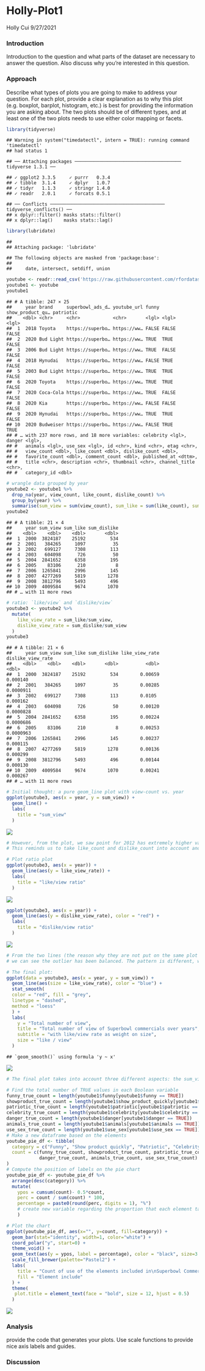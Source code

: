 Holly-Plot1
================
Holly Cui
9/27/2021

### Introduction

Introduction to the question and what parts of the dataset are necessary
to answer the question. Also discuss why you’re interested in this
question.

### Approach

Describe what types of plots you are going to make to address your
question. For each plot, provide a clear explanation as to why this plot
(e.g. boxplot, barplot, histogram, etc.) is best for providing the
information you are asking about. The two plots should be of different
types, and at least one of the two plots needs to use either color
mapping or facets.

``` r
library(tidyverse)
```

    ## Warning in system("timedatectl", intern = TRUE): running command 'timedatectl'
    ## had status 1

    ## ── Attaching packages ─────────────────────────────────────── tidyverse 1.3.1 ──

    ## ✓ ggplot2 3.3.5     ✓ purrr   0.3.4
    ## ✓ tibble  3.1.4     ✓ dplyr   1.0.7
    ## ✓ tidyr   1.1.3     ✓ stringr 1.4.0
    ## ✓ readr   2.0.1     ✓ forcats 0.5.1

    ## ── Conflicts ────────────────────────────────────────── tidyverse_conflicts() ──
    ## x dplyr::filter() masks stats::filter()
    ## x dplyr::lag()    masks stats::lag()

``` r
library(lubridate)
```

    ## 
    ## Attaching package: 'lubridate'

    ## The following objects are masked from 'package:base':
    ## 
    ##     date, intersect, setdiff, union

``` r
youtube <- readr::read_csv('https://raw.githubusercontent.com/rfordatascience/tidytuesday/master/data/2021/2021-03-02/youtube.csv', show_col_types = FALSE)
youtube1 <- youtube
youtube1
```

    ## # A tibble: 247 × 25
    ##     year brand     superbowl_ads_d… youtube_url funny show_product_qu… patriotic
    ##    <dbl> <chr>     <chr>            <chr>       <lgl> <lgl>            <lgl>    
    ##  1  2018 Toyota    https://superbo… https://ww… FALSE FALSE            FALSE    
    ##  2  2020 Bud Light https://superbo… https://ww… TRUE  TRUE             FALSE    
    ##  3  2006 Bud Light https://superbo… https://ww… TRUE  FALSE            FALSE    
    ##  4  2018 Hynudai   https://superbo… https://ww… FALSE TRUE             FALSE    
    ##  5  2003 Bud Light https://superbo… https://ww… TRUE  TRUE             FALSE    
    ##  6  2020 Toyota    https://superbo… https://ww… TRUE  TRUE             FALSE    
    ##  7  2020 Coca-Cola https://superbo… https://ww… TRUE  FALSE            FALSE    
    ##  8  2020 Kia       https://superbo… https://ww… FALSE FALSE            FALSE    
    ##  9  2020 Hynudai   https://superbo… https://ww… TRUE  TRUE             FALSE    
    ## 10  2020 Budweiser https://superbo… https://ww… FALSE TRUE             TRUE     
    ## # … with 237 more rows, and 18 more variables: celebrity <lgl>, danger <lgl>,
    ## #   animals <lgl>, use_sex <lgl>, id <chr>, kind <chr>, etag <chr>,
    ## #   view_count <dbl>, like_count <dbl>, dislike_count <dbl>,
    ## #   favorite_count <dbl>, comment_count <dbl>, published_at <dttm>,
    ## #   title <chr>, description <chr>, thumbnail <chr>, channel_title <chr>,
    ## #   category_id <dbl>

``` r
# wrangle data grouped by year
youtube2 <- youtube1 %>%
  drop_na(year, view_count, like_count, dislike_count) %>%
  group_by(year) %>%
  summarise(sum_view = sum(view_count), sum_like = sum(like_count), sum_dislike = sum(dislike_count))
youtube2
```

    ## # A tibble: 21 × 4
    ##     year sum_view sum_like sum_dislike
    ##    <dbl>    <dbl>    <dbl>       <dbl>
    ##  1  2000  3824187    25192         534
    ##  2  2001   384265     1097          35
    ##  3  2002   699127     7308         113
    ##  4  2003   604098      726          50
    ##  5  2004  2841652     6358         195
    ##  6  2005    83106      210           8
    ##  7  2006  1265841     2996         145
    ##  8  2007  4277269     5819        1278
    ##  9  2008  3812796     5493         496
    ## 10  2009  4009584     9674        1070
    ## # … with 11 more rows

``` r
# ratio: `like/view` and `dislike/view`
youtube3 <- youtube2 %>%
  mutate(
    like_view_rate = sum_like/sum_view, 
    dislike_view_rate = sum_dislike/sum_view
  )
youtube3
```

    ## # A tibble: 21 × 6
    ##     year sum_view sum_like sum_dislike like_view_rate dislike_view_rate
    ##    <dbl>    <dbl>    <dbl>       <dbl>          <dbl>             <dbl>
    ##  1  2000  3824187    25192         534        0.00659         0.000140 
    ##  2  2001   384265     1097          35        0.00285         0.0000911
    ##  3  2002   699127     7308         113        0.0105          0.000162 
    ##  4  2003   604098      726          50        0.00120         0.0000828
    ##  5  2004  2841652     6358         195        0.00224         0.0000686
    ##  6  2005    83106      210           8        0.00253         0.0000963
    ##  7  2006  1265841     2996         145        0.00237         0.000115 
    ##  8  2007  4277269     5819        1278        0.00136         0.000299 
    ##  9  2008  3812796     5493         496        0.00144         0.000130 
    ## 10  2009  4009584     9674        1070        0.00241         0.000267 
    ## # … with 11 more rows

``` r
# Initial thought: a pure geom_line plot with view-count vs. year
ggplot(youtube3, aes(x = year, y = sum_view)) +
  geom_line() + 
  labs(
    title = "sum_view"
  )
```

![](Holly-Q1_files/figure-gfm/TIME-SERIES-PLOT-1.png)<!-- -->

``` r
# However, from the plot, we saw point for 2012 has extremely higher value than points for other years. 
# This reminds us to take like_count and dislike_count into account and average on the total view count to see if the "outlier" can be balanced. 

# Plot ratio plot
ggplot(youtube3, aes(x = year)) +
  geom_line(aes(y = like_view_rate)) +
  labs(
    title = "like/view ratio"
  )
```

![](Holly-Q1_files/figure-gfm/TIME-SERIES-PLOT-2.png)<!-- -->

``` r
ggplot(youtube3, aes(x = year)) +
  geom_line(aes(y = dislike_view_rate), color = "red") +
  labs(
    title = "dislike/view ratio"
  )
```

![](Holly-Q1_files/figure-gfm/TIME-SERIES-PLOT-3.png)<!-- -->

``` r
# From the two lines (the reason why they are not put on the same plot is because of different scale of y axis), 
# we can see the outlier has been balanced. The pattern is different, which should be taken into account. 

# The final plot: 
ggplot(data = youtube3, aes(x = year, y = sum_view)) +
  geom_line(aes(size = like_view_rate), color = "blue") +
  stat_smooth(
  color = "red", fill = "grey",
  linetype = "dashed",
  method = "loess"
  ) +
  labs(
    y = "Total number of view",
    title = "Total number of view of Superbowl commercials over years",
    subtitle = "with like/view rate as weight on size",
    size = "like / view"
  )
```

    ## `geom_smooth()` using formula 'y ~ x'

![](Holly-Q1_files/figure-gfm/TIME-SERIES-PLOT-4.png)<!-- -->

``` r
# The final plot takes into account three different aspects: the sum_view over years, sum of like count averaged on total view count, and the regression smoothed line with confidence interval. 
```

``` r
# Find the total number of TRUE values in each Boolean variable
funny_true_count = length(youtube1$funny[youtube1$funny == TRUE])
showproduct_true_count = length(youtube1$show_product_quickly[youtube1$show_product_quickly == TRUE])
patriotic_true_count = length(youtube1$patriotic[youtube1$patriotic == TRUE])
celebrity_true_count = length(youtube1$celebrity[youtube1$celebrity == TRUE])
danger_true_count = length(youtube1$danger[youtube1$danger == TRUE])
animals_true_count = length(youtube1$animals[youtube1$animals == TRUE])
use_sex_true_count = length(youtube1$use_sex[youtube1$use_sex == TRUE])
# Make a new dataframe based on the elements
youtube_pie_df <- tibble(
  category = c("Funny", "Show product quickly", "Patriotic", "Celebrity", "Danger", "Animals", "Use sex"),
  count = c(funny_true_count, showproduct_true_count, patriotic_true_count, celebrity_true_count, 
            danger_true_count, animals_true_count, use_sex_true_count)
)
# Compute the position of labels on the pie chart
youtube_pie_df <- youtube_pie_df %>% 
  arrange(desc(category)) %>%
  mutate(
    ypos = cumsum(count)- 0.5*count, 
    perc = count / sum(count) * 100, 
    percentage = paste0(round(perc, digits = 1), "%") 
    # create new variable regarding the proportion that each element takes up among total
    ) 

# Plot the chart
ggplot(youtube_pie_df, aes(x="", y=count, fill=category)) +
  geom_bar(stat="identity", width=1, color="white") +
  coord_polar("y", start=0) +
  theme_void() +
  geom_text(aes(y = ypos, label = percentage), color = "black", size=3.5) +
  scale_fill_brewer(palette="Pastel2") +
  labs(
    title = "Count of use of the elements included in\nSuperbowl Commercials", 
    fill = "Element include"
  ) +
  theme(
   plot.title = element_text(face = "bold", size = 12, hjust = 0.5)
  )
```

![](Holly-Q1_files/figure-gfm/PIE-CHART-1.png)<!-- -->

### Analysis

provide the code that generates your plots. Use scale functions to
provide nice axis labels and guides.

### Discussion
